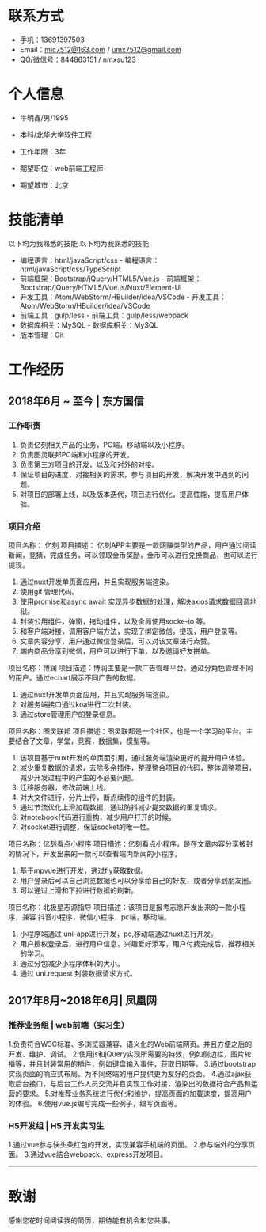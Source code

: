 
# 联系方式


- 手机：13691397503
- Email：mic7512@163.com / umx7512@gmail.com
- QQ/微信号：844863151 / nmxsu123


# 个人信息

 - 牛明鑫/男/1995 
 - 本科/北华大学软件工程 
 - 工作年限：3年

 - 期望职位：web前端工程师
 - 期望城市：北京

# 技能清单

以下均为我熟悉的技能	以下均为我熟悉的技能
- 编程语言：html/javaScript/css	- 编程语言：html/javaScript/css/TypeScript
- 前端框架：Bootstrap/jQuery/HTML5/Vue.js	- 前端框架：Bootstrap/jQuery/HTML5/Vue.js/Nuxt/Element-Ui
- 开发工具：Atom/WebStorm/HBuilder/idea/VSCode	- 开发工具：Atom/WebStorm/HBuilder/idea/VSCode
- 前端工具：gulp/less	- 前端工具：gulp/less/webpack
- 数据库相关：MySQL	- 数据库相关：MySQL
- 版本管理：Git

# 工作经历

## 2018年6月 ~ 至今 | 东方国信
### 工作职责
1. 负责亿刻相关产品的业务，PC端，移动端以及小程序。
2. 负责图灵联邦PC端和小程序的开发。
3. 负责第三方项目的开发，以及和对外的对接。
4. 保证项目的进度，对接相关的需求，参与项目的开发，解决开发中遇到的问题。
4. 对项目的部署上线，以及版本迭代，项目进行优化，提高性能，提高用户体验。

### 项目介绍
项目名称： 亿刻
项目描述： 亿刻APP主要是一款网赚类型的产品，用户通过阅读新闻，竞猜，完成任务，可以领取金币奖励，金币可以进行兑换商品，也可以进行提现。
1. 通过nuxt开发单页面应用，并且实现服务端渲染。
2. 使用git 管理代码。
3. 使用promise和async await 实现异步数据的处理，解决axios请求数据回调地狱。
4. 封装公用组件，弹窗，拖动组件，以及全局使用socke-io 等。
5. 和客户端对接，调用客户端方法，实现了绑定微信，提现，用户登录等。
6. 文章内容分享，用户通过微信登录后，可以对该文章进行点赞。
7. 端内商品分享到微信，用户可以进行下单，以及邀请好友拼单。

项目名称：博润
项目描述：博润主要是一款广告管理平台。通过分角色管理不同的用户。通过echart展示不同广告的数据。
1. 通过nuxt开发单页面应用，并且实现服务端渲染。
2. 对服务端接口通过koa进行二次封装。
3. 通过store管理用户的登录信息。

项目名称：图灵联邦
项目描述：图灵联邦是一个社区，也是一个学习的平台。主要结合了文章，学堂，竞赛，数据集，模型等。
1. 该项目基于nuxt开发的单页面引用，通过服务端渲染更好的提升用户体验。
2. 减少重复数据的请求，去除多余插件，整理整合项目的代码，整体调整项目，减少开发过程中的产生的不必要问题。
3. 迁移服务器，修改前端上线。
4. 对大文件进行，分片上传，断点续传的组件的封装。
5. 通过节流优化上滑加载数据，通过防抖减少提交数据的重复请求。
6. 对notebook代码进行重构，减少用户打开的时候。
7. 对socket进行调整，保证socket的唯一性。

项目名称：亿刻看点小程序
项目描述：亿刻看点小程序，是在文章内容分享被封的情况下，开发出来的一款可以查看端内新闻的小程序。
1. 基于mpvue进行开发，通过fly获取数据。
2. 用户登录后可以自己浏览数据也可以分享给自己的好友，或者分享到朋友圈。
3. 可以通过上滑和下拉进行数据的刷新。

项目名称：北极星志源指导
项目描述：该项目是报考志愿开发出来的一款小程序，兼容 抖音小程序，微信小程序，pc端，移动端。
1. 小程序端通过 uni-app进行开发，pc,移动端通过nuxt进行开发。
2. 用户授权登录后，进行用户信息，兴趣爱好添写，用户付费完成后，推荐相关的学习。
3. 通过分包减少小程序体积的大小。
4. 通过 uni.request 封装数据请求方式。

## 2017年8月~2018年6月| 凤凰网 
### 推荐业务组 | web前端（实习生）

1.负责符合W3C标准、多浏览器兼容、语义化的Web前端网页。并且方便之后的开发、维护、调试。
2.使用js和jQuery实现所需要的特效，例如侧边栏，图片轮播等，并且封装常用的插件，例如键盘输入事件，获取日期等。
3.通过bootstrap实现页面的响应式布局。为不同终端的用户提供更为友好的页面。
4.通过ajax获取后台接口，与后台工作人员交流并且实现工作对接，渲染出的数据符合产品和运营的要求。
5.对推荐业务系统进行优化和维护，提高页面的加载速度，提高用户的体验。
6.使用vue.js编写完成一些例子，编写页面等。

### H5开发组 | H5 开发实习生
1.通过vue参与快头条红包的开发，实现兼容手机端的页面。
2.参与端外的分享页面。
3.通过vue结合webpack、express开发项目。
 
      
---      
# 致谢
感谢您花时间阅读我的简历，期待能有机会和您共事。
      
